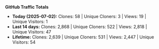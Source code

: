 
**GitHub Traffic Totals**

- **Today (2025-07-02):** Clones: 58 | Unique Cloners: 3 | Views: 19 | Unique Visitors: 1
- **Last 14 days:** Clones: 2,868 | Unique Cloners: 522 | Views: 2,818 | Unique Visitors: 47
- **Lifetime:** Clones: 2,639 | Unique Cloners: 531 | Views: 2,447 | Unique Visitors: 54
